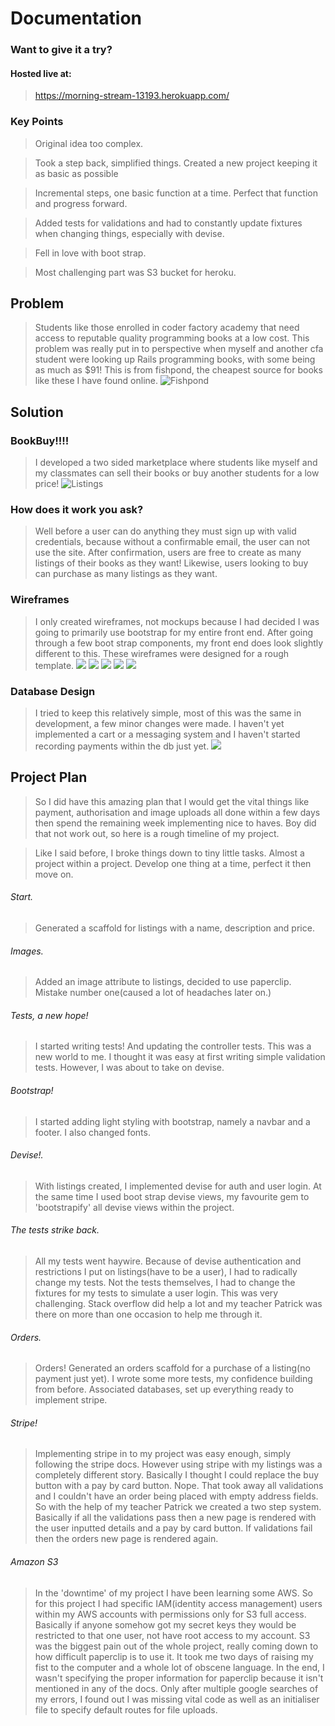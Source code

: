 # Documentation

### Want to give it a try?
#### Hosted live at:
> https://morning-stream-13193.herokuapp.com/

### Key Points
> Original idea too complex.

> Took a step back, simplified things. Created a new project keeping it as basic as possible

> Incremental steps, one basic function at a time. Perfect that function and progress forward.

> Added tests for validations and had to constantly update fixtures when changing things, especially with devise.

> Fell in love with boot strap.

> Most challenging part was S3 bucket for heroku.


## Problem
> Students like those enrolled in coder factory academy that need access to reputable quality programming books at a low cost. This problem was really put in to perspective when myself and another cfa student were looking up Rails programming books, with some being as much as $91! This is from fishpond, the cheapest source for books like these I have found online.
![Fishpond](app/assets/images/fishpond.png)


## Solution
### BookBuy!!!!

> I developed a two sided marketplace where students like myself and my classmates can sell their books or buy another students for a low price!
![Listings](app/assets/images/marketplace.png)


### How does it work you ask?
> Well before a user can do anything they must sign up with valid credentials, because without a confirmable email, the user can not use the site. After confirmation, users are free to create as many listings of their books as they want! Likewise, users looking to buy can purchase as many listings as they want.

### Wireframes
> I only created wireframes, not mockups because I had decided I was going to primarily use bootstrap for my entire front end. After going through a few boot strap components, my front end does look slightly different to this. These wireframes were designed for a rough template.
![](app/assets/images/homepage.png)
![](app/assets/images/listing.png)
![](app/assets/images/listingspage.png)
![](app/assets/images/signup.png)
![](app/assets/images/sign-in.png)

### Database Design
> I tried to keep this relatively simple, most of this was the same in development, a few minor changes were made. I haven't yet implemented a cart or a messaging system and I haven't started recording payments within the db just yet.
> ![](app/assets/images/db.png)

## Project Plan
> So I did have this amazing plan that I would get the vital things like payment, authorisation and image uploads all done within a few days then spend the remaining week implementing nice to haves. Boy did that not work out, so here is a rough timeline of my project.

> Like I said before, I broke things down to tiny little tasks. Almost a project within a project. Develop one thing at a time, perfect it then move on.

###### Start.
> Generated a scaffold for listings with a name, description and price.

###### Images.
> Added an image attribute to listings, decided to use paperclip. Mistake number one(caused a lot of headaches later on.)

###### Tests, a new hope!
> I started writing tests! And updating the controller  tests. This was a new world to me. I thought it was easy at first writing simple validation tests. However, I was about to take on devise.

###### Bootstrap!
> I started adding light styling with bootstrap, namely a navbar and a footer. I also changed fonts.

###### Devise!.
> With listings created, I implemented devise for auth and user login. At the same time I used boot strap devise views, my favourite gem to 'bootstrapify' all devise views within the project.

###### The tests strike back.
> All my tests went haywire. Because of devise authentication and restrictions I put on listings(have to be a user), I had to radically change my tests. Not the tests themselves, I had to change the fixtures for my tests to simulate a user login. This was very challenging. Stack overflow did help a lot and my teacher Patrick was there on more than one occasion to help me through it.

###### Orders.
> Orders! Generated an orders scaffold for a purchase of a listing(no payment just yet). I wrote some more tests, my confidence building from before. Associated databases, set up everything ready to implement stripe.

###### Stripe!
> Implementing stripe in to my project was easy enough, simply following the stripe docs. However using stripe with my listings was a completely different story. Basically I thought I could replace the buy button with a pay by card button. Nope. That took away all validations and I couldn't have an order being placed with empty address fields. So with the help of my teacher Patrick we created a two step system. Basically if all the validations pass then a new page is rendered with the user inputted details and a pay by card button. If validations fail then the orders new page is rendered again.

###### Amazon S3
> In the 'downtime' of my project I have been learning some AWS. So for this project I had specific IAM(identity access management) users within my AWS accounts with permissions only for S3 full access. Basically if anyone somehow got my secret keys they would be restricted to that one user, not have root access to my account. S3 was the biggest pain out of the whole project, really coming down to how difficult paperclip is to use it. It took me two days of raising my fist to the computer and a whole lot of obscene language. In the end, I wasn't specifying the proper information for paperclip because it isn't mentioned in any of the docs. Only after multiple google searches of my errors, I found out I was missing vital code as well as an initialiser file to specify default routes for file uploads.  
